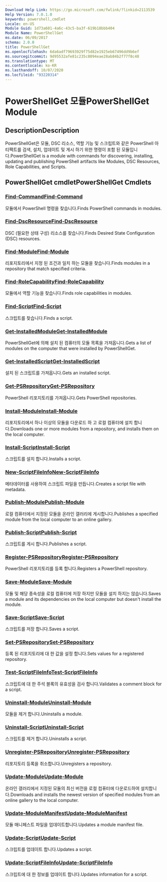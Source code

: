 ```yaml
---
Download Help Link: https://go.microsoft.com/fwlink/?linkid=2113539
Help Version: 7.0.1.0
keywords: powershell,cmdlet
Locale: en-US
Module Guid: 1d73a601-4a6c-43c5-ba3f-619b18bbb404
Module Name: PowerShellGet
ms.date: 06/09/2017
schema: 2.0.0
title: PowerShellGet
ms.openlocfilehash: 6da6adf79693929f75d82e1925eb67496dd9b6ef
ms.sourcegitcommit: 9d95532afe81c235c8094eae28ab84b2f77f8c48
ms.translationtype: MT
ms.contentlocale: ko-KR
ms.lasthandoff: 10/07/2020
ms.locfileid: "93220314"
---
```

# <span data-ttu-id="dc151-103">PowerShellGet 모듈</span><span class="sxs-lookup"><span data-stu-id="dc151-103">PowerShellGet Module</span></span>

## <span data-ttu-id="dc151-104">Description</span><span class="sxs-lookup"><span data-stu-id="dc151-104">Description</span></span>

<span data-ttu-id="dc151-105">PowerShellGet은 모듈, DSC 리소스, 역할 기능 및 스크립트와 같은 PowerShell 아티팩트를 검색, 설치, 업데이트 및 게시 하기 위한 명령이 포함 된 모듈입니다.</span><span class="sxs-lookup"><span data-stu-id="dc151-105">PowerShellGet is a module with commands for discovering, installing, updating and publishing PowerShell artifacts like Modules, DSC Resources, Role Capabilities, and Scripts.</span></span>

## <span data-ttu-id="dc151-106">PowerShellGet cmdlet</span><span class="sxs-lookup"><span data-stu-id="dc151-106">PowerShellGet Cmdlets</span></span>

### [<span data-ttu-id="dc151-107">Find-Command</span><span class="sxs-lookup"><span data-stu-id="dc151-107">Find-Command</span></span>](Find-Command.md)
<span data-ttu-id="dc151-108">모듈에서 PowerShell 명령을 찾습니다.</span><span class="sxs-lookup"><span data-stu-id="dc151-108">Finds PowerShell commands in modules.</span></span>

### [<span data-ttu-id="dc151-109">Find-DscResource</span><span class="sxs-lookup"><span data-stu-id="dc151-109">Find-DscResource</span></span>](Find-DscResource.md)
<span data-ttu-id="dc151-110">DSC (필요한 상태 구성) 리소스를 찾습니다.</span><span class="sxs-lookup"><span data-stu-id="dc151-110">Finds Desired State Configuration (DSC) resources.</span></span>

### [<span data-ttu-id="dc151-111">Find-Module</span><span class="sxs-lookup"><span data-stu-id="dc151-111">Find-Module</span></span>](Find-Module.md)
<span data-ttu-id="dc151-112">리포지토리에서 지정 된 조건과 일치 하는 모듈을 찾습니다.</span><span class="sxs-lookup"><span data-stu-id="dc151-112">Finds modules in a repository that match specified criteria.</span></span>

### [<span data-ttu-id="dc151-113">Find-RoleCapability</span><span class="sxs-lookup"><span data-stu-id="dc151-113">Find-RoleCapability</span></span>](Find-RoleCapability.md)
<span data-ttu-id="dc151-114">모듈에서 역할 기능을 찾습니다.</span><span class="sxs-lookup"><span data-stu-id="dc151-114">Finds role capabilities in modules.</span></span>

### [<span data-ttu-id="dc151-115">Find-Script</span><span class="sxs-lookup"><span data-stu-id="dc151-115">Find-Script</span></span>](Find-Script.md)
<span data-ttu-id="dc151-116">스크립트를 찾습니다.</span><span class="sxs-lookup"><span data-stu-id="dc151-116">Finds a script.</span></span>

### [<span data-ttu-id="dc151-117">Get-InstalledModule</span><span class="sxs-lookup"><span data-stu-id="dc151-117">Get-InstalledModule</span></span>](Get-InstalledModule.md)
<span data-ttu-id="dc151-118">PowerShellGet에 의해 설치 된 컴퓨터의 모듈 목록을 가져옵니다.</span><span class="sxs-lookup"><span data-stu-id="dc151-118">Gets a list of modules on the computer that were installed by PowerShellGet.</span></span>

### [<span data-ttu-id="dc151-119">Get-InstalledScript</span><span class="sxs-lookup"><span data-stu-id="dc151-119">Get-InstalledScript</span></span>](Get-InstalledScript.md)
<span data-ttu-id="dc151-120">설치 된 스크립트를 가져옵니다.</span><span class="sxs-lookup"><span data-stu-id="dc151-120">Gets an installed script.</span></span>

### [<span data-ttu-id="dc151-121">Get-PSRepository</span><span class="sxs-lookup"><span data-stu-id="dc151-121">Get-PSRepository</span></span>](Get-PSRepository.md)
<span data-ttu-id="dc151-122">PowerShell 리포지토리를 가져옵니다.</span><span class="sxs-lookup"><span data-stu-id="dc151-122">Gets PowerShell repositories.</span></span>

### [<span data-ttu-id="dc151-123">Install-Module</span><span class="sxs-lookup"><span data-stu-id="dc151-123">Install-Module</span></span>](Install-Module.md)
<span data-ttu-id="dc151-124">리포지토리에서 하나 이상의 모듈을 다운로드 하 고 로컬 컴퓨터에 설치 합니다.</span><span class="sxs-lookup"><span data-stu-id="dc151-124">Downloads one or more modules from a repository, and installs them on the local computer.</span></span>

### [<span data-ttu-id="dc151-125">Install-Script</span><span class="sxs-lookup"><span data-stu-id="dc151-125">Install-Script</span></span>](Install-Script.md)
<span data-ttu-id="dc151-126">스크립트를 설치 합니다.</span><span class="sxs-lookup"><span data-stu-id="dc151-126">Installs a script.</span></span>

### [<span data-ttu-id="dc151-127">New-ScriptFileInfo</span><span class="sxs-lookup"><span data-stu-id="dc151-127">New-ScriptFileInfo</span></span>](New-ScriptFileInfo.md)
<span data-ttu-id="dc151-128">메타데이터를 사용하여 스크립트 파일을 만듭니다.</span><span class="sxs-lookup"><span data-stu-id="dc151-128">Creates a script file with metadata.</span></span>

### [<span data-ttu-id="dc151-129">Publish-Module</span><span class="sxs-lookup"><span data-stu-id="dc151-129">Publish-Module</span></span>](Publish-Module.md)
<span data-ttu-id="dc151-130">로컬 컴퓨터에서 지정된 모듈을 온라인 갤러리에 게시합니다.</span><span class="sxs-lookup"><span data-stu-id="dc151-130">Publishes a specified module from the local computer to an online gallery.</span></span>

### [<span data-ttu-id="dc151-131">Publish-Script</span><span class="sxs-lookup"><span data-stu-id="dc151-131">Publish-Script</span></span>](Publish-Script.md)
<span data-ttu-id="dc151-132">스크립트를 게시 합니다.</span><span class="sxs-lookup"><span data-stu-id="dc151-132">Publishes a script.</span></span>

### [<span data-ttu-id="dc151-133">Register-PSRepository</span><span class="sxs-lookup"><span data-stu-id="dc151-133">Register-PSRepository</span></span>](Register-PSRepository.md)
<span data-ttu-id="dc151-134">PowerShell 리포지토리를 등록 합니다.</span><span class="sxs-lookup"><span data-stu-id="dc151-134">Registers a PowerShell repository.</span></span>

### [<span data-ttu-id="dc151-135">Save-Module</span><span class="sxs-lookup"><span data-stu-id="dc151-135">Save-Module</span></span>](Save-Module.md)
<span data-ttu-id="dc151-136">모듈 및 해당 종속성을 로컬 컴퓨터에 저장 하지만 모듈을 설치 하지는 않습니다.</span><span class="sxs-lookup"><span data-stu-id="dc151-136">Saves a module and its dependencies on the local computer but doesn't install the module.</span></span>

### [<span data-ttu-id="dc151-137">Save-Script</span><span class="sxs-lookup"><span data-stu-id="dc151-137">Save-Script</span></span>](Save-Script.md)
<span data-ttu-id="dc151-138">스크립트를 저장 합니다.</span><span class="sxs-lookup"><span data-stu-id="dc151-138">Saves a script.</span></span>

### [<span data-ttu-id="dc151-139">Set-PSRepository</span><span class="sxs-lookup"><span data-stu-id="dc151-139">Set-PSRepository</span></span>](Set-PSRepository.md)
<span data-ttu-id="dc151-140">등록 된 리포지토리에 대 한 값을 설정 합니다.</span><span class="sxs-lookup"><span data-stu-id="dc151-140">Sets values for a registered repository.</span></span>

### [<span data-ttu-id="dc151-141">Test-ScriptFileInfo</span><span class="sxs-lookup"><span data-stu-id="dc151-141">Test-ScriptFileInfo</span></span>](Test-ScriptFileInfo.md)
<span data-ttu-id="dc151-142">스크립트에 대 한 주석 블록의 유효성을 검사 합니다.</span><span class="sxs-lookup"><span data-stu-id="dc151-142">Validates a comment block for a script.</span></span>

### [<span data-ttu-id="dc151-143">Uninstall-Module</span><span class="sxs-lookup"><span data-stu-id="dc151-143">Uninstall-Module</span></span>](Uninstall-Module.md)
<span data-ttu-id="dc151-144">모듈을 제거 합니다.</span><span class="sxs-lookup"><span data-stu-id="dc151-144">Uninstalls a module.</span></span>

### [<span data-ttu-id="dc151-145">Uninstall-Script</span><span class="sxs-lookup"><span data-stu-id="dc151-145">Uninstall-Script</span></span>](Uninstall-Script.md)
<span data-ttu-id="dc151-146">스크립트를 제거 합니다.</span><span class="sxs-lookup"><span data-stu-id="dc151-146">Uninstalls a script.</span></span>

### [<span data-ttu-id="dc151-147">Unregister-PSRepository</span><span class="sxs-lookup"><span data-stu-id="dc151-147">Unregister-PSRepository</span></span>](Unregister-PSRepository.md)
<span data-ttu-id="dc151-148">리포지토리 등록을 취소합니다.</span><span class="sxs-lookup"><span data-stu-id="dc151-148">Unregisters a repository.</span></span>

### [<span data-ttu-id="dc151-149">Update-Module</span><span class="sxs-lookup"><span data-stu-id="dc151-149">Update-Module</span></span>](Update-Module.md)
<span data-ttu-id="dc151-150">온라인 갤러리에서 지정된 모듈의 최신 버전을 로컬 컴퓨터에 다운로드하여 설치합니다.</span><span class="sxs-lookup"><span data-stu-id="dc151-150">Downloads and installs the newest version of specified modules from an online gallery to the local computer.</span></span>

### [<span data-ttu-id="dc151-151">Update-ModuleManifest</span><span class="sxs-lookup"><span data-stu-id="dc151-151">Update-ModuleManifest</span></span>](Update-ModuleManifest.md)
<span data-ttu-id="dc151-152">모듈 매니페스트 파일을 업데이트합니다.</span><span class="sxs-lookup"><span data-stu-id="dc151-152">Updates a module manifest file.</span></span>

### [<span data-ttu-id="dc151-153">Update-Script</span><span class="sxs-lookup"><span data-stu-id="dc151-153">Update-Script</span></span>](Update-Script.md)
<span data-ttu-id="dc151-154">스크립트를 업데이트 합니다.</span><span class="sxs-lookup"><span data-stu-id="dc151-154">Updates a script.</span></span>

### [<span data-ttu-id="dc151-155">Update-ScriptFileInfo</span><span class="sxs-lookup"><span data-stu-id="dc151-155">Update-ScriptFileInfo</span></span>](Update-ScriptFileInfo.md)
<span data-ttu-id="dc151-156">스크립트에 대 한 정보를 업데이트 합니다.</span><span class="sxs-lookup"><span data-stu-id="dc151-156">Updates information for a script.</span></span>

